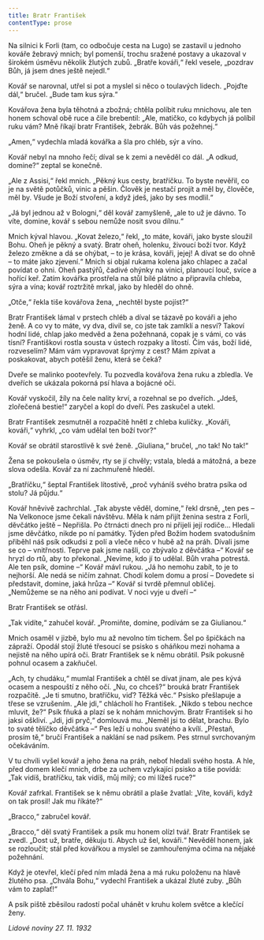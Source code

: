 ```yaml
---
title: Bratr František
contentType: prose
---
```


Na silnici k Forli (tam, co odbočuje cesta na Lugo) se zastavil u jednoho kováře žebravý mnich; byl pomenší, trochu sražené postavy a ukazoval v širokém úsměvu několik žlutých zubů. „Bratře kováři,“ řekl vesele, „pozdrav Bůh, já jsem dnes ještě nejedl.“

Kovář se narovnal, utřel si pot a myslel si něco o toulavých lidech. „Pojďte dál,“ bručel. „Bude tam kus sýra.“

Kovářova žena byla těhotná a zbožná; chtěla políbit ruku mnichovu, ale ten honem schoval obě ruce a čile brebentil: „Ale, matičko, co kdybych já políbil ruku vám? Mně říkají bratr František, žebrák. Bůh vás požehnej.“

„Amen,“ vydechla mladá kovářka a šla pro chléb, sýr a víno.

Kovář nebyl na mnoho řečí; díval se k zemi a nevěděl co dál. „A odkud, domine?“ zeptal se konečně.

„Ale z Assisi,“ řekl mnich. „Pěkný kus cesty, bratříčku. To byste nevěřil, co je na světě potůčků, vinic a pěšin. Člověk je nestačí projít a měl by, člověče, měl by. Všude je Boží stvoření, a když jdeš, jako by ses modlil.“

„Já byl jednou až v Bologni,“ děl kovář zamyšleně, „ale to už je dávno. To víte, domine, kovář s sebou nemůže nosit svou dílnu.“

Mnich kýval hlavou. „Kovat železo,“ řekl, „to máte, kováři, jako byste sloužil Bohu. Oheň je pěkný a svatý. Bratr oheň, holenku, živoucí boží tvor. Když železo změkne a dá se ohýbat, – to je krása, kováři, jejej! A dívat se do ohně – to máte jako zjevení.“ Mnich si objal rukama kolena jako chlapec a začal povídat o ohni. Oheň pastýřů, čadivé ohýnky na vinici, planoucí louč, svíce a hořící keř. Zatím kovářka prostřela na stůl bílé plátno a připravila chleba, sýra a vína; kovář roztržitě mrkal, jako by hleděl do ohně.

„Otče,“ řekla tiše kovářova žena, „nechtěl byste pojíst?“

Bratr František lámal v prstech chléb a díval se tázavě po kováři a jeho ženě. A co vy to máte, vy dva, divil se, co jste tak zamlklí a nesví? Takoví hodní lidé, chlap jako medvěd a žena požehnaná, copak je s vámi, co vás tísní? Františkovi rostla sousta v ústech rozpaky a lítostí. Čím vás, boží lidé, rozveselím? Mám vám vypravovat šprýmy z cest? Mám zpívat a poskakovat, abych potěšil ženu, která se čeká?

Dveře se malinko pootevřely. Tu pozvedla kovářova žena ruku a zbledla. Ve dveřích se ukázala pokorná psí hlava a bojácné oči.

Kovář vyskočil, žíly na čele nality krví, a rozehnal se po dveřích. „Jdeš, zlořečená bestie!“ zaryčel a kopl do dveří. Pes zaskučel a utekl.

Bratr František zesmutněl a rozpačitě hnětl z chleba kuličky. „Kováři, kováři,“ vyhrkl, „co vám udělal ten boží tvor?“

Kovář se obrátil starostlivě k své ženě. „Giuliana,“ bručel, „no tak! No tak!“

Žena se pokoušela o úsměv, rty se jí chvěly; vstala, bledá a mátožná, a beze slova odešla. Kovář za ní zachmuřeně hleděl.

„Bratříčku,“ šeptal František lítostivě, „proč vyháníš svého bratra psíka od stolu? Já půjdu.“

Kovář hněvivě zachrchlal. „Tak abyste věděl, domine,“ řekl drsně, „ten pes – Na Velkonoce jsme čekali návštěvu. Měla k nám přijít ženina sestra z Forli, děvčátko ještě – Nepřišla. Po čtrnácti dnech pro ni přijeli její rodiče… Hledali jsme děvčátko, nikde po ní památky. Týden před Božím hodem svatodušním přiběhl náš psík odkudsi z polí a vleče něco v hubě až na práh. Dívali jsme se co – vnitřnosti. Teprve pak jsme našli, co zbývalo z děvčátka –“ Kovář se hryzl do rtů, aby to překonal. „Nevíme, kdo jí to udělal. Bůh vraha potrestá. Ale ten psík, domine –“ Kovář mávl rukou. „Já ho nemohu zabít, to je to nejhorší. Ale nedá se ničím zahnat. Chodí kolem domu a prosí – Dovedete si představit, domine, jaká hrůza –“ Kovář si tvrdě přemnul obličej. „Nemůžeme se na něho ani podívat. V noci vyje u dveří –“

Bratr František se otřásl.

„Tak vidíte,“ zahučel kovář. „Promiňte, domine, podívám se za Giulianou.“

Mnich osaměl v jizbě, bylo mu až nevolno tím tichem. Šel po špičkách na zápraží. Opodál stojí žluté třesoucí se psisko s oháňkou mezi nohama a nejistě na něho upírá oči. Bratr František se k němu obrátil. Psík pokusně pohnul ocasem a zakňučel.

„Ach, ty chudáku,“ mumlal František a chtěl se dívat jinam, ale pes kývá ocasem a nespouští z něho očí. „Nu, co chceš?“ brouká bratr František rozpačitě. „Je ti smutno, bratříčku, viď? Těžká věc.“ Psisko přešlapuje a třese se vzrušením. „Ale jdi,“ chlácholí ho František. „Nikdo s tebou nechce mluvit, že?“ Psík fňuká a plazí se k nohám mnichovým. Bratr František si ho jaksi oškliví. „Jdi, jdi pryč,“ domlouvá mu. „Neměl jsi to dělat, brachu. Bylo to svaté tělíčko děvčátka –“ Pes leží u nohou svatého a kvílí. „Přestaň, prosím tě,“ bručí František a naklání se nad psíkem. Pes strnul svrchovaným očekáváním.

V tu chvíli vyšel kovář a jeho žena na práh, neboť hledali svého hosta. A hle, před domem klečí mnich, drbe za uchem vzlykající psisko a tiše povídá: „Tak vidíš, bratříčku, tak vidíš, můj milý; co mi lížeš ruce?“

Kovář zafrkal. František se k němu obrátil a plaše žvatlal: „Víte, kováři, když on tak prosil! Jak mu říkáte?“

„Bracco,“ zabručel kovář.

„Bracco,“ děl svatý František a psík mu honem olízl tvář. Bratr František se zvedl. „Dost už, bratře, děkuju ti. Abych už šel, kováři.“ Nevěděl honem, jak se rozloučit; stál před kovářkou a myslel se zamhouřenýma očima na nějaké požehnání.

Když je otevřel, klečí před ním mladá žena a má ruku položenu na hlavě žlutého psa. „Chvála Bohu,“ vydechl František a ukázal žluté zuby. „Bůh vám to zaplať!“

A psík piště zběsilou radostí počal uhánět v kruhu kolem světce a klečící ženy.

_Lidové noviny 27. 11. 1932_
